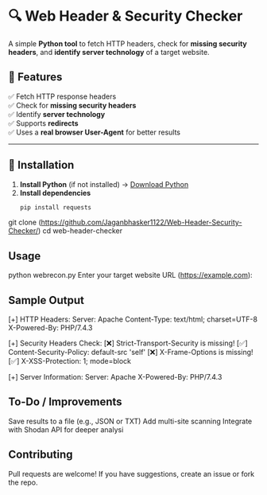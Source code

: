 # 🔍 Web Header & Security Checker  

A simple **Python tool** to fetch HTTP headers, check for **missing security headers**, and **identify server technology** of a target website.  

## 🚀 Features  
✅ Fetch HTTP response headers  
✅ Check for **missing security headers**  
✅ Identify **server technology**  
✅ Supports **redirects**  
✅ Uses a **real browser User-Agent** for better results  

---

## 📌 Installation  

1. **Install Python** (if not installed) → [Download Python](https://www.python.org/downloads/)  
2. **Install dependencies**  
   ```bash
   pip install requests
git clone (https://github.com/Jaganbhasker1122/Web-Header-Security-Checker/)
cd web-header-checker

## Usage
python webrecon.py
Enter your target website URL (https://example.com): 

## Sample Output
[+] HTTP Headers:
Server: Apache
Content-Type: text/html; charset=UTF-8
X-Powered-By: PHP/7.4.3

[+] Security Headers Check:
[❌] Strict-Transport-Security is missing!
[✅] Content-Security-Policy: default-src 'self'
[❌] X-Frame-Options is missing!
[✅] X-XSS-Protection: 1; mode=block

[+] Server Information:
Server: Apache
X-Powered-By: PHP/7.4.3

## To-Do / Improvements
 Save results to a file (e.g., JSON or TXT)
 Add multi-site scanning
 Integrate with Shodan API for deeper analysi

 ## Contributing
 Pull requests are welcome! If you have suggestions, create an issue or fork the repo.

